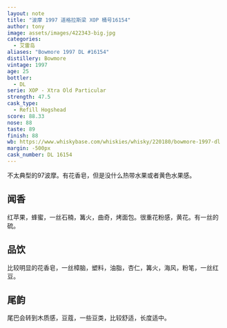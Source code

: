 ```yaml
---
layout: note
title: "波摩 1997 道格拉斯梁 XOP 桶号16154"
author: tony
image: assets/images/422343-big.jpg
categories:
  - 艾雷岛
aliases: "Bowmore 1997 DL #16154"
distillery: Bowmore
vintage: 1997
age: 25
bottler:
  - DL
serie: XOP - Xtra Old Particular
strength: 47.5
cask_type:
  - Refill Hogshead
score: 88.33
nose: 88
taste: 89
finish: 88
wb: https://www.whiskybase.com/whiskies/whisky/220180/bowmore-1997-dl
margin: -500px
cask_number: DL 16154
---
```

不太典型的97波摩。有花香皂，但是没什么热带水果或者黄色水果感。
## 闻香
红苹果，蜂蜜，一丝石楠，篝火，曲奇，烤面包。很重花粉感，黄花。有一丝的硫。

## 品饮
比较明显的花香皂，一丝樟脑，塑料，油脂，杏仁，篝火，海风，粉笔，一丝红豆。

## 尾韵
尾巴会转到木质感，豆蔻，一些豆类，比较舒适，长度适中。
